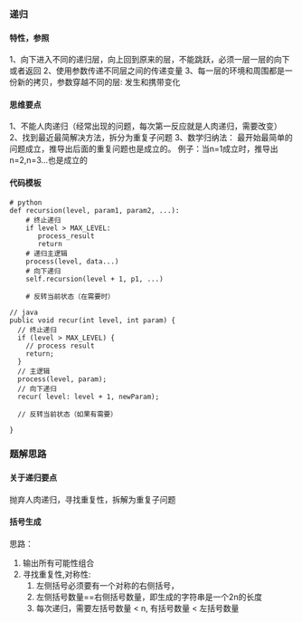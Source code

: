 ### 递归

#### 特性，参照
1、向下进入不同的递归层，向上回到原来的层，不能跳跃，必须一层一层的向下或者返回
2、使用参数传递不同层之间的传递变量
3、每一层的环境和周围都是一份新的拷贝，参数穿越不同的层: 发生和携带变化

#### 思维要点
1、不能人肉递归（经常出现的问题，每次第一反应就是人肉递归，需要改变）
2、找到最近最简解决方法，拆分为重复子问题
3、数学归纳法： 最开始最简单的问题成立，推导出后面的重复问题也是成立的。 例子：当n=1成立时，推导出n=2,n=3...也是成立的


#### 代码模板
```
# python
def recursion(level, param1, param2, ...): 
    # 终止递归
    if level > MAX_LEVEL: 
	   process_result 
	   return 
    # 递归主逻辑
    process(level, data...) 
    # 向下递归
    self.recursion(level + 1, p1, ...) 

    # 反转当前状态（在需要时）
```

```
// java
public void recur(int level, int param) { 
  // 终止递归
  if (level > MAX_LEVEL) { 
    // process result 
    return; 
  }
  // 主逻辑
  process(level, param); 
  // 向下递归
  recur( level: level + 1, newParam); 

  // 反转当前状态（如果有需要）
 
}
```




### 题解思路

#### 关于递归要点
抛弃人肉递归，寻找重复性，拆解为重复子问题

#### 括号生成
思路：
1. 输出所有可能性组合
2. 寻找重复性,对称性:
    1. 左侧括号必须要有一个对称的右侧括号，
    2. 左侧括号数量==右侧括号数量，即生成的字符串是一个2n的长度
    3. 每次递归，需要左括号数量 < n, 有括号数量 < 左括号数量